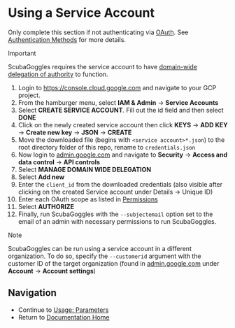 # Using a Service Account
Only complete this section if not authenticating via [OAuth](/docs/authentication/OAuth.md). See [Authentication Methods](/docs/authentication/AuthenticationMethods.md) for more details.

> [!Important]
> ScubaGoggles requires the service account to have [domain-wide delegation of authority](https://support.google.com/a/answer/162106?hl=en) to function.

1. Login to https://console.cloud.google.com and navigate to your GCP project.
1. From the hamburger menu, select **IAM & Admin** -> **Service Accounts**
1. Select **CREATE SERVICE ACCOUNT**. Fill out the id field and then select **DONE**
1. Click on the newly created service account then click **KEYS** -> **ADD KEY** -> **Create new key** -> **JSON** -> **CREATE**
1. Move the downloaded file (begins with `<service account>*.json`) to the root directory folder of this repo, rename to `credentials.json`
1. Now login to [admin.google.com](https://admin.google.com/) and navigate to **Security** -> **Access and data control** -> **API controls**
1. Select **MANAGE DOMAIN WIDE DELEGATION**
1. Select **Add new**
1. Enter the `client_id` from the downloaded credentials (also visible after clicking on the created Service account under Details -> Unique ID)
1. Enter each OAuth scope as listed in [Permissions](/docs/prerequisites/Prerequisites.md#permissions)
1. Select **AUTHORIZE**
1. Finally, run ScubaGoggles with the `--subjectemail` option set to the email of an admin with necessary permissions to run ScubaGoggles.

> [!NOTE]
> ScubaGoggles can be run using a service account in a different organization.
> To do so, specify the `--customerid` argument with the customer ID of the target organization (found in [admin.google.com](https://admin.google.com/) under **Account** -> **Account settings**)

## Navigation
- Continue to [Usage: Parameters](/docs/usage/Parameters.md)
- Return to [Documentation Home](/README.md)